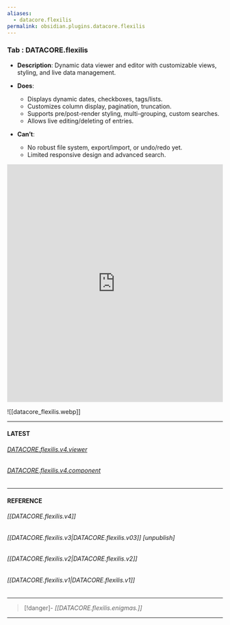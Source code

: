 ```yaml
---
aliases:
  - datacore.flexilis
permalink: obsidian.plugins.datacore.flexilis
---
```


###  Tab : DATACORE.flexilis

- **Description**: Dynamic data viewer and editor with customizable views, styling, and live data management.

- **Does**:

	- Displays dynamic dates, checkboxes, tags/lists.
    - Customizes column display, pagination, truncation.
    - Supports pre/post-render styling, multi-grouping, custom searches.
    - Allows live editing/deleting of entries.

- **Can’t**:

	- No robust file system, export/import, or undo/redo yet.
    - Limited responsive design and advanced search.


<iframe allowfullscreen src="https://www.youtube.com/embed/Mo4Qssx3JXE" width="100%" height="555" frameborder="0" allow="accelerometer; autoplay; clipboard-write; encrypted-media; gyroscope; picture-in-picture" ></iframe>






![[datacore_flexilis.webp]]

----
#### LATEST


###### [DATACORE.flexilis.v4.viewer](D.q.datacore.flexilis.v4.viewer.md)

###### [DATACORE.flexilis.v4.component](D.q.datacore.flexilis.v4.component.md)



----
#### REFERENCE


###### [[DATACORE.flexilis.v4]]

###### [[DATACORE.flexilis.v3|DATACORE.flexilis.v03]] [unpublish]

###### [[DATACORE.flexilis.v2|DATACORE.flexilis.v2]]

###### [[DATACORE.flexilis.v1|DATACORE.flexilis.v1]]


------
>[!danger]- *[[DATACORE.flexilis.enigmas.]]*
-----

